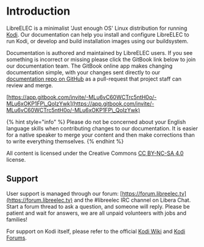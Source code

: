 # Introduction

LibreELEC is a minimalist 'Just enough OS' Linux distribution for running [Kodi](https://kodi.tv). Our documentation can help you install and configure LibreELEC to run Kodi, or develop and build installation images using our buildsystem.

Documentation is authored and maintained by LibreELEC users. If you see something is incorrect or missing please click the GitBook link below to join our documentation team. The GitBook online app makes changing documentation simple, with your changes sent directly to our [documentation repo on GitHub](https://github.com/LibreELEC/documentation) as a pull-request that project staff can review and merge.

[https://app.gitbook.com/invite/-MLu6vC60WCTrc5ntH0o/-MLu6xOKP1FP\_QoIzYwk](https://app.gitbook.com/invite/-MLu6vC60WCTrc5ntH0o/-MLu6xOKP1FP\_QoIzYwk)

{% hint style="info" %}
Please do not be concerned about your English language skills when contributing changes to our documentation. It is easier for a native speaker to merge your content and then make corrections than to write everything themselves.
{% endhint %}

All content is licensed under the Creative Commons [CC BY-NC-SA 4.0](https://creativecommons.org/licenses/by-nc-sa/4.0/) license.

## Support

User support is managed through our forum: [https://forum.libreelec.tv](https://forum.libreelec.tv) and the #libreelec IRC channel on Libera Chat. Start a forum thread to ask a question, and someone will reply. Please be patient and wait for answers, we are all unpaid volunteers with jobs and families!

For support on Kodi itself, please refer to the official [Kodi Wiki](https://kodi.wiki/view/Main\_Page) and [Kodi Forums](https://forum.kodi.tv).
